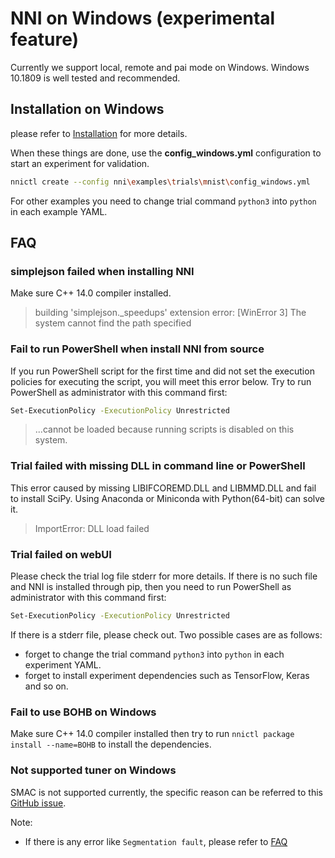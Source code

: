 # NNI on Windows (experimental feature)

Currently we support local, remote and pai mode on Windows. Windows 10.1809 is well tested and recommended.

## **Installation on Windows**

  please refer to [Installation](Installation.md) for more details.

When these things are done, use the **config_windows.yml** configuration to start an experiment for validation.

```bash
nnictl create --config nni\examples\trials\mnist\config_windows.yml
```

For other examples you need to change trial command `python3` into `python` in each example YAML.

## **FAQ**

### simplejson failed when installing NNI

Make sure C++ 14.0 compiler installed.
>building 'simplejson._speedups' extension error: [WinError 3] The system cannot find the path specified

### Fail to run PowerShell when install NNI from source

If you run PowerShell script for the first time and did not set the execution policies for executing the script, you will meet this error below. Try to run PowerShell as administrator with this command first:

```bash
Set-ExecutionPolicy -ExecutionPolicy Unrestricted
```

>...cannot be loaded because running scripts is disabled on this system.

### Trial failed with missing DLL in command line or PowerShell

This error caused by missing LIBIFCOREMD.DLL and LIBMMD.DLL and fail to install SciPy. Using Anaconda or Miniconda with Python(64-bit) can solve it.
>ImportError: DLL load failed

### Trial failed on webUI

Please check the trial log file stderr for more details. If there is no such file and NNI is installed through pip, then you need to run PowerShell as administrator with this command first:

```bash
Set-ExecutionPolicy -ExecutionPolicy Unrestricted
```

If there is a stderr file, please check out. Two possible cases are as follows:

* forget to change the trial command `python3` into `python` in each experiment YAML.
* forget to install experiment dependencies such as TensorFlow, Keras and so on.

### Fail to use BOHB on Windows
Make sure C++ 14.0 compiler installed then try to run `nnictl package install --name=BOHB` to install the dependencies.

### Not supported tuner on Windows
SMAC is not supported currently, the specific reason can be referred to this [GitHub issue](https://github.com/automl/SMAC3/issues/483).

Note:

* If there is any error like `Segmentation fault`, please refer to [FAQ](FAQ.md)
